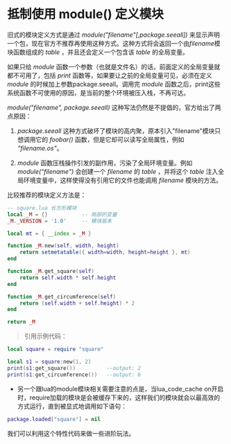 # 抵制使用 module() 定义模块

旧式的模块定义方式是通过 *module("filename"[,package.seeall])* 来显示声明一个包，现在官方不推荐再使用这种方式。这种方式将会返回一个由*filename*模块函数组成的 *table* ，并且还会定义一个包含该 *table* 的全局变量。

如果只给 *module* 函数一个参数（也就是文件名）的话，前面定义的全局变量就都不可用了，包括 *print* 函数等，如果要让之前的全局变量可见，必须在定义 *module* 的时候加上参数package.seeall。调用完 *module* 函数之后，print这些系统函数不可使用的原因，是当前的整个环境被压入栈，不再可达。

*module("filename", package.seeall)* 这种写法仍然是不提倡的，官方给出了两点原因：

1.  *package.seeall* 这种方式破坏了模块的高内聚，原本引入"filename"模块只想调用它的 *foobar()* 函数，但是它却可以读写全局属性，例如 *"filename.os"*。

2.  *module* 函数压栈操作引发的副作用，污染了全局环境变量。例如 *module("filename")* 会创建一个 *filename* 的 *table* ，并将这个 *table* 注入全局环境变量中，这样使得没有引用它的文件也能调用 *filename* 模块的方法。

比较推荐的模块定义方法是：

```lua
-- square.lua 长方形模块
local _M = {}           -- 局部的变量
_M._VERSION = '1.0'     -- 模块版本

local mt = { __index = _M }

function _M.new(self, width, height)
    return setmetatable({ width=width, height=height }, mt)
end

function _M.get_square(self)
    return self.width * self.height
end

function _M.get_circumference(self)
    return (self.width + self.height) * 2
end

return _M
```

> 引用示例代码：

```lua
local square = require "square"

local s1 = square:new(1, 2)
print(s1:get_square())          --output: 2
print(s1:get_circumference())   --output: 6
```

-  另一个跟lua的module模块相关需要注意的点是，当lua_code_cache on开启时，require加载的模块是会被缓存下来的，这样我们的模块就会以最高效的方式运行，直到被显式地调用如下语句：

```lua
package.loaded["square"] = nil
```

我们可以利用这个特性代码来做一些进阶玩法。
